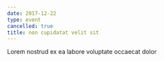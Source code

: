 ```yaml
---
date: 2017-12-22
type: event
cancelled: true
title: non cupidatat velit sit
---
```

Lorem nostrud ex ea labore voluptate occaecat dolor